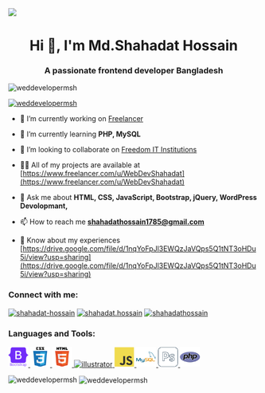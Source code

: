 
<img src="https://scontent.fdac27-2.fna.fbcdn.net/v/t39.30808-6/481184350_3857904741115329_817889044390300106_n.jpg?_nc_cat=106&ccb=1-7&_nc_sid=cc71e4&_nc_ohc=h3wG8JTAjhAQ7kNvgFrd31P&_nc_zt=23&_nc_ht=scontent.fdac27-2.fna&_nc_gid=AUBOjCtPd2PgFPYu10fuvPM&oh=00_AYD5bvha7jeqsIQ8ht58NYD3gs9m0PbUsv4J_dGM8Vqc1w&oe=67BFBE1F">

<h1 align="center">Hi 👋, I'm Md.Shahadat Hossain</h1>
<h3 align="center">A passionate frontend developer Bangladesh</h3>

<p align="left"> <img src="https://komarev.com/ghpvc/?username=weddevelopermsh&label=Profile%20views&color=0e75b6&style=flat" alt="weddevelopermsh" /> </p>

<p align="left"> <a href="https://github.com/ryo-ma/github-profile-trophy"><img src="https://github-profile-trophy.vercel.app/?username=weddevelopermsh" alt="weddevelopermsh" /></a> </p>

- 🔭 I’m currently working on [Freelancer](https://www.freelancer.com/u/WebDevShahadat)

- 🌱 I’m currently learning **PHP, MySQL**

- 👯 I’m looking to collaborate on [Freedom IT Institutions](https://freedomitinstitutions.com/)

- 👨‍💻 All of my projects are available at [https://www.freelancer.com/u/WebDevShahadat](https://www.freelancer.com/u/WebDevShahadat)

- 💬 Ask me about **HTML, CSS, JavaScript, Bootstrap, jQuery, WordPress Devolopmant,**

- 📫 How to reach me **shahadathossain1785@gmail.com**

- 📄 Know about my experiences [https://drive.google.com/file/d/1nqYoFpJl3EWQzJaVQps5Q1tNT3oHDu5i/view?usp=sharing](https://drive.google.com/file/d/1nqYoFpJl3EWQzJaVQps5Q1tNT3oHDu5i/view?usp=sharing)

<h3 align="left">Connect with me:</h3>
<p align="left">
<a href="https://linkedin.com/in/shahadat-hossain" target="blank"><img align="center" src="https://raw.githubusercontent.com/rahuldkjain/github-profile-readme-generator/master/src/images/icons/Social/linked-in-alt.svg" alt="shahadat-hossain" height="30" width="40" /></a>
<a href="https://fb.com/shahadat.hossain" target="blank"><img align="center" src="https://raw.githubusercontent.com/rahuldkjain/github-profile-readme-generator/master/src/images/icons/Social/facebook.svg" alt="shahadat.hossain" height="30" width="40" /></a>
<a href="https://www.youtube.com/c/shahadathossain" target="blank"><img align="center" src="https://raw.githubusercontent.com/rahuldkjain/github-profile-readme-generator/master/src/images/icons/Social/youtube.svg" alt="shahadathossain" height="30" width="40" /></a>
</p>

<h3 align="left">Languages and Tools:</h3>
<p align="left"> <a href="https://getbootstrap.com" target="_blank" rel="noreferrer"> <img src="https://raw.githubusercontent.com/devicons/devicon/master/icons/bootstrap/bootstrap-plain-wordmark.svg" alt="bootstrap" width="40" height="40"/> </a> <a href="https://www.w3schools.com/css/" target="_blank" rel="noreferrer"> <img src="https://raw.githubusercontent.com/devicons/devicon/master/icons/css3/css3-original-wordmark.svg" alt="css3" width="40" height="40"/> </a> <a href="https://www.w3.org/html/" target="_blank" rel="noreferrer"> <img src="https://raw.githubusercontent.com/devicons/devicon/master/icons/html5/html5-original-wordmark.svg" alt="html5" width="40" height="40"/> </a> <a href="https://www.adobe.com/in/products/illustrator.html" target="_blank" rel="noreferrer"> <img src="https://www.vectorlogo.zone/logos/adobe_illustrator/adobe_illustrator-icon.svg" alt="illustrator" width="40" height="40"/> </a> <a href="https://developer.mozilla.org/en-US/docs/Web/JavaScript" target="_blank" rel="noreferrer"> <img src="https://raw.githubusercontent.com/devicons/devicon/master/icons/javascript/javascript-original.svg" alt="javascript" width="40" height="40"/> </a> <a href="https://www.mysql.com/" target="_blank" rel="noreferrer"> <img src="https://raw.githubusercontent.com/devicons/devicon/master/icons/mysql/mysql-original-wordmark.svg" alt="mysql" width="40" height="40"/> </a> <a href="https://www.photoshop.com/en" target="_blank" rel="noreferrer"> <img src="https://raw.githubusercontent.com/devicons/devicon/master/icons/photoshop/photoshop-line.svg" alt="photoshop" width="40" height="40"/> </a> <a href="https://www.php.net" target="_blank" rel="noreferrer"> <img src="https://raw.githubusercontent.com/devicons/devicon/master/icons/php/php-original.svg" alt="php" width="40" height="40"/> </a> </p>

<p><img align="left" src="https://github-readme-stats.vercel.app/api/top-langs?username=weddevelopermsh&show_icons=true&locale=en&layout=compact" alt="weddevelopermsh" /></p>

<p>&nbsp;<img align="center" src="https://github-readme-stats.vercel.app/api?username=weddevelopermsh&show_icons=true&locale=en" alt="weddevelopermsh" /></p>
